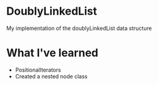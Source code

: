 # DoublyLinkedList
My implementation of the doublyLinkedList data structure
# What I've learned
- PositionalIterators
- Created a nested node class
